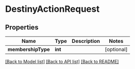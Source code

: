 # DestinyActionRequest

## Properties
Name | Type | Description | Notes
------------ | ------------- | ------------- | -------------
**membershipType** | **int** |  | [optional] 

[[Back to Model list]](../README.md#documentation-for-models) [[Back to API list]](../README.md#documentation-for-api-endpoints) [[Back to README]](../README.md)


